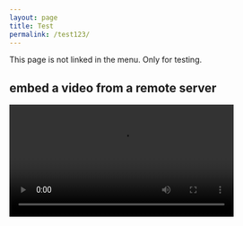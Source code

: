 ```yaml
---
layout: page
title: Test
permalink: /test123/
---
```


This page is not linked in the menu. Only for testing.

## embed a video from a remote server

<video width="400" controls>
  <source src="https://owncloud.gwdg.de/remote.php/webdav/zoom_0.mp4" type="video/mp4">
  Your browser does not support HTML video.
</video>
